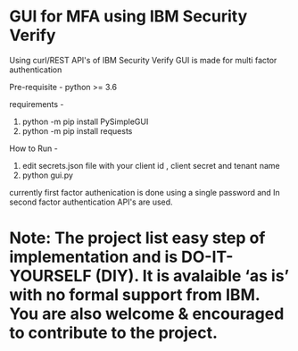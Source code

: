 # GUI for MFA using IBM Security Verify
Using curl/REST API's of IBM Security Verify GUI is made for multi factor authentication

Pre-requisite -  python >= 3.6

requirements -      
1)  python -m pip install PySimpleGUI
2)  python -m pip install requests

How to Run - 
1) edit secrets.json file with your client id , client secret and tenant name
2) python gui.py

currently first factor authenication is done using a single password and In second factor authentication API's are used.     





# Note: The project list easy step of implementation and is DO-IT-YOURSELF (DIY). It is avalaible ‘as is’ with no formal support from IBM. You are also welcome & encouraged to contribute to the project.
